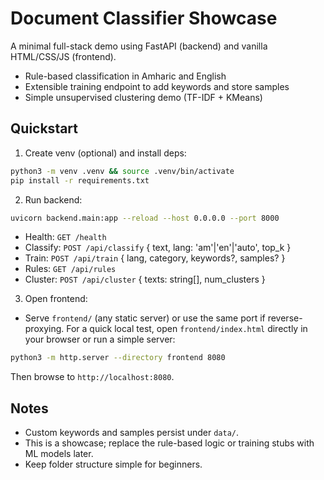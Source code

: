 # Document Classifier Showcase

A minimal full-stack demo using FastAPI (backend) and vanilla HTML/CSS/JS (frontend).

- Rule-based classification in Amharic and English
- Extensible training endpoint to add keywords and store samples
- Simple unsupervised clustering demo (TF-IDF + KMeans)

## Quickstart

1. Create venv (optional) and install deps:

```bash
python3 -m venv .venv && source .venv/bin/activate
pip install -r requirements.txt
```

2. Run backend:

```bash
uvicorn backend.main:app --reload --host 0.0.0.0 --port 8000
```

- Health: `GET /health`
- Classify: `POST /api/classify` { text, lang: 'am'|'en'|'auto', top_k }
- Train: `POST /api/train` { lang, category, keywords?, samples? }
- Rules: `GET /api/rules`
- Cluster: `POST /api/cluster` { texts: string[], num_clusters }

3. Open frontend:

- Serve `frontend/` (any static server) or use the same port if reverse-proxying. For a quick local test, open `frontend/index.html` directly in your browser or run a simple server:

```bash
python3 -m http.server --directory frontend 8080
```

Then browse to `http://localhost:8080`.

## Notes

- Custom keywords and samples persist under `data/`.
- This is a showcase; replace the rule-based logic or training stubs with ML models later.
- Keep folder structure simple for beginners.
